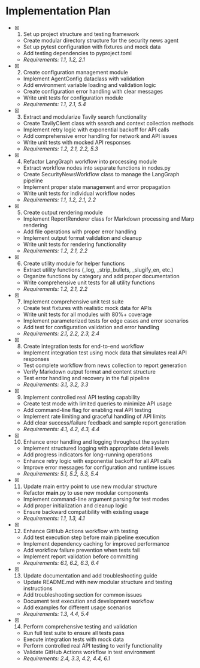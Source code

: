 # Implementation Plan

- [x] 1. Set up project structure and testing framework
  - Create modular directory structure for the security news agent
  - Set up pytest configuration with fixtures and mock data
  - Add testing dependencies to pyproject.toml
  - _Requirements: 1.1, 1.2, 2.1_

- [x] 2. Create configuration management module
  - Implement AgentConfig dataclass with validation
  - Add environment variable loading and validation logic
  - Create configuration error handling with clear messages
  - Write unit tests for configuration module
  - _Requirements: 1.1, 2.1, 5.4_

- [x] 3. Extract and modularize Tavily search functionality
  - Create TavilyClient class with search and context collection methods
  - Implement retry logic with exponential backoff for API calls
  - Add comprehensive error handling for network and API issues
  - Write unit tests with mocked API responses
  - _Requirements: 1.2, 2.1, 2.2, 5.3_

- [x] 4. Refactor LangGraph workflow into processing module
  - Extract workflow nodes into separate functions in nodes.py
  - Create SecurityNewsWorkflow class to manage the LangGraph pipeline
  - Implement proper state management and error propagation
  - Write unit tests for individual workflow nodes
  - _Requirements: 1.1, 1.2, 2.1, 2.2_

- [x] 5. Create output rendering module
  - Implement ReportRenderer class for Markdown processing and Marp rendering
  - Add file operations with proper error handling
  - Implement output format validation and cleanup
  - Write unit tests for rendering functionality
  - _Requirements: 1.2, 2.1, 2.2_

- [x] 6. Create utility module for helper functions
  - Extract utility functions (\_log, \_strip_bullets, \_slugify_en, etc.)
  - Organize functions by category and add proper documentation
  - Write comprehensive unit tests for all utility functions
  - _Requirements: 1.2, 2.1, 2.2_

- [x] 7. Implement comprehensive unit test suite
  - Create test fixtures with realistic mock data for APIs
  - Write unit tests for all modules with 80%+ coverage
  - Implement parameterized tests for edge cases and error scenarios
  - Add test for configuration validation and error handling
  - _Requirements: 2.1, 2.2, 2.3, 2.4_

- [x] 8. Create integration tests for end-to-end workflow
  - Implement integration test using mock data that simulates real API responses
  - Test complete workflow from news collection to report generation
  - Verify Markdown output format and content structure
  - Test error handling and recovery in the full pipeline
  - _Requirements: 3.1, 3.2, 3.3_

- [x] 9. Implement controlled real API testing capability
  - Create test mode with limited queries to minimize API usage
  - Add command-line flag for enabling real API testing
  - Implement rate limiting and graceful handling of API limits
  - Add clear success/failure feedback and sample report generation
  - _Requirements: 4.1, 4.2, 4.3, 4.4_

- [x] 10. Enhance error handling and logging throughout the system
  - Implement structured logging with appropriate detail levels
  - Add progress indicators for long-running operations
  - Enhance retry logic with exponential backoff for all API calls
  - Improve error messages for configuration and runtime issues
  - _Requirements: 5.1, 5.2, 5.3, 5.4_

- [x] 11. Update main entry point to use new modular structure
  - Refactor **main**.py to use new modular components
  - Implement command-line argument parsing for test modes
  - Add proper initialization and cleanup logic
  - Ensure backward compatibility with existing usage
  - _Requirements: 1.1, 1.3, 4.1_

- [x] 12. Enhance GitHub Actions workflow with testing
  - Add test execution step before main pipeline execution
  - Implement dependency caching for improved performance
  - Add workflow failure prevention when tests fail
  - Implement report validation before committing
  - _Requirements: 6.1, 6.2, 6.3, 6.4_

- [x] 13. Update documentation and add troubleshooting guide
  - Update README.md with new modular structure and testing instructions
  - Add troubleshooting section for common issues
  - Document test execution and development workflow
  - Add examples for different usage scenarios
  - _Requirements: 1.3, 4.4, 5.4_

- [x] 14. Perform comprehensive testing and validation
  - Run full test suite to ensure all tests pass
  - Execute integration tests with mock data
  - Perform controlled real API testing to verify functionality
  - Validate GitHub Actions workflow in test environment
  - _Requirements: 2.4, 3.3, 4.2, 4.4, 6.1_
